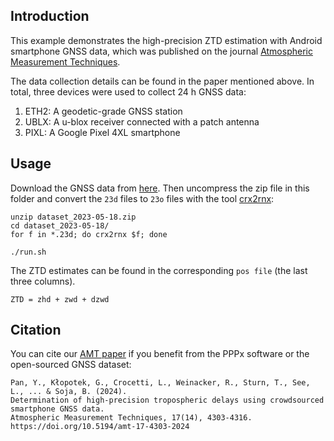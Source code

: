 ## Introduction

This example demonstrates the high-precision ZTD estimation with Android
smartphone GNSS data, which was published on the journal
[Atmospheric Measurement Techniques](https://doi.org/10.5194/egusphere-2024-66).

The data collection details can be found in the paper mentioned above.
In total, three devices were used to collect 24 h GNSS data:
1. ETH2: A geodetic-grade GNSS station
2. UBLX: A u-blox receiver connected with a patch antenna
3. PIXL: A Google Pixel 4XL smartphone


## Usage

Download the GNSS data from [here](https://doi.org/10.3929/ethz-b-000676086).
Then uncompress the zip file in this folder and convert the `23d` files to `23o`
files with the tool [crx2rnx](https://terras.gsi.go.jp/ja/crx2rnx.html):

```shell
unzip dataset_2023-05-18.zip
cd dataset_2023-05-18/
for f in *.23d; do crx2rnx $f; done

./run.sh
```

The ZTD estimates can be found in the corresponding `pos file` (the last three columns).
```
ZTD = zhd + zwd + dzwd
```



## Citation

You can cite our [AMT paper](https://doi.org/10.5194/amt-17-4303-2024)
if you benefit from the PPPx software or the open-sourced GNSS dataset:

```
Pan, Y., Kłopotek, G., Crocetti, L., Weinacker, R., Sturn, T., See, L., ... & Soja, B. (2024).
Determination of high-precision tropospheric delays using crowdsourced smartphone GNSS data.
Atmospheric Measurement Techniques, 17(14), 4303-4316.
https://doi.org/10.5194/amt-17-4303-2024
```
